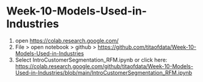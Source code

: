 # Week-10-Models-Used-in-Industries

1. open https://colab.research.google.com/
2. File > open notebook > github > https://github.com/titaofdata/Week-10-Models-Used-in-Industries
3. Select IntroCustomerSegmentation_RFM.ipynb or click here: https://colab.research.google.com/github/titaofdata/Week-10-Models-Used-in-Industries/blob/main/IntroCustomerSegmentation_RFM.ipynb
